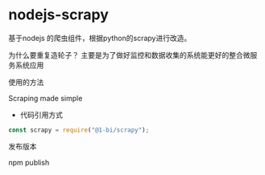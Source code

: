 # nodejs-scrapy
基于nodejs 的爬虫组件，根据python的scrapy进行改造。

为什么要重复造轮子？
主要是为了做好监控和数据收集的系统能更好的整合微服务系统应用


使用的方法

Scraping made simple

* 代码引用方式

```typescript
const scrapy = require("@1-bi/scrapy");
```

发布版本

npm publish
